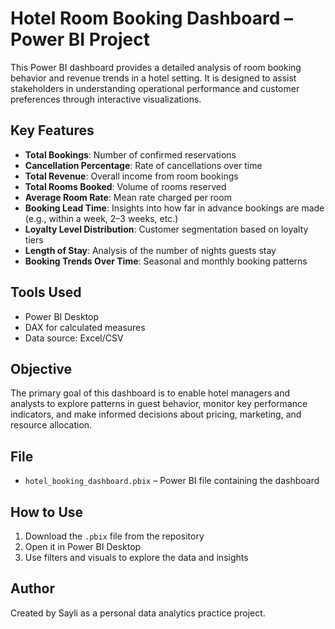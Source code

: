 # Hotel Room Booking Dashboard – Power BI Project

This Power BI dashboard provides a detailed analysis of room booking behavior and revenue trends in a hotel setting. It is designed to assist stakeholders in understanding operational performance and customer preferences through interactive visualizations.

## Key Features

- **Total Bookings**: Number of confirmed reservations
- **Cancellation Percentage**: Rate of cancellations over time
- **Total Revenue**: Overall income from room bookings
- **Total Rooms Booked**: Volume of rooms reserved
- **Average Room Rate**: Mean rate charged per room
- **Booking Lead Time**: Insights into how far in advance bookings are made (e.g., within a week, 2–3 weeks, etc.)
- **Loyalty Level Distribution**: Customer segmentation based on loyalty tiers
- **Length of Stay**: Analysis of the number of nights guests stay
- **Booking Trends Over Time**: Seasonal and monthly booking patterns

## Tools Used

- Power BI Desktop
- DAX for calculated measures
- Data source: Excel/CSV

## Objective

The primary goal of this dashboard is to enable hotel managers and analysts to explore patterns in guest behavior, monitor key performance indicators, and make informed decisions about pricing, marketing, and resource allocation.

## File

- `hotel_booking_dashboard.pbix` – Power BI file containing the dashboard

## How to Use

1. Download the `.pbix` file from the repository
2. Open it in Power BI Desktop
3. Use filters and visuals to explore the data and insights

## Author

Created by Sayli as a personal data analytics practice project.
